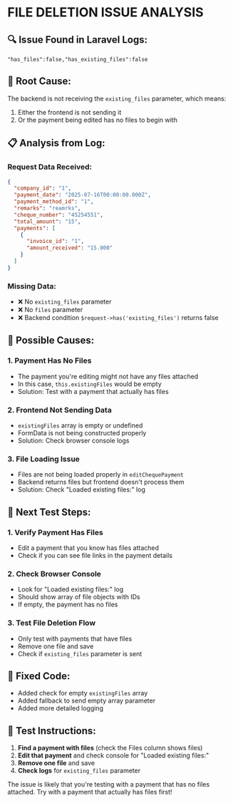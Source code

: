 # FILE DELETION ISSUE ANALYSIS

## 🔍 **Issue Found in Laravel Logs:**
```log
"has_files":false,"has_existing_files":false
```

## 🎯 **Root Cause:**
The backend is not receiving the `existing_files` parameter, which means:
1. Either the frontend is not sending it
2. Or the payment being edited has no files to begin with

## 📋 **Analysis from Log:**

### Request Data Received:
```json
{
  "company_id": "1",
  "payment_date": "2025-07-16T00:00:00.000Z", 
  "payment_method_id": "1",
  "remarks": "reamrks",
  "cheque_number": "45254551",
  "total_amount": "15",
  "payments": [
    {
      "invoice_id": "1",
      "amount_received": "15.000"
    }
  ]
}
```

### Missing Data:
- ❌ No `existing_files` parameter
- ❌ No `files` parameter
- ❌ Backend condition `$request->has('existing_files')` returns false

## 🔧 **Possible Causes:**

### 1. **Payment Has No Files**
- The payment you're editing might not have any files attached
- In this case, `this.existingFiles` would be empty
- Solution: Test with a payment that actually has files

### 2. **Frontend Not Sending Data**
- `existingFiles` array is empty or undefined
- FormData is not being constructed properly
- Solution: Check browser console logs

### 3. **File Loading Issue**
- Files are not being loaded properly in `editChequePayment`
- Backend returns files but frontend doesn't process them
- Solution: Check "Loaded existing files:" log

## 🧪 **Next Test Steps:**

### 1. **Verify Payment Has Files**
- Edit a payment that you know has files attached
- Check if you can see file links in the payment details

### 2. **Check Browser Console**
- Look for "Loaded existing files:" log
- Should show array of file objects with IDs
- If empty, the payment has no files

### 3. **Test File Deletion Flow**
- Only test with payments that have files
- Remove one file and save
- Check if `existing_files` parameter is sent

## 🚀 **Fixed Code:**
- Added check for empty `existingFiles` array
- Added fallback to send empty array parameter
- Added more detailed logging

## 📝 **Test Instructions:**
1. **Find a payment with files** (check the Files column shows files)
2. **Edit that payment** and check console for "Loaded existing files:"
3. **Remove one file** and save
4. **Check logs** for `existing_files` parameter

The issue is likely that you're testing with a payment that has no files attached. Try with a payment that actually has files first!
